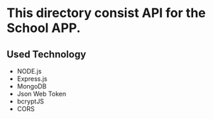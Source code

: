 # This directory consist API for the School APP. 
## Used Technology
- NODE.js
- Express.js
- MongoDB
- Json Web Token 
- bcryptJS
- CORS